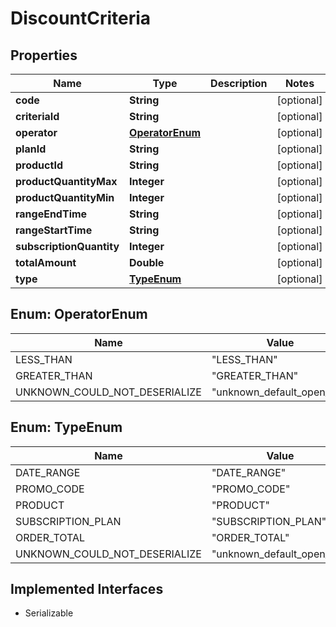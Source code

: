 

# DiscountCriteria


## Properties

| Name | Type | Description | Notes |
|------------ | ------------- | ------------- | -------------|
|**code** | **String** |  |  [optional] |
|**criteriaId** | **String** |  |  [optional] |
|**operator** | [**OperatorEnum**](#OperatorEnum) |  |  [optional] |
|**planId** | **String** |  |  [optional] |
|**productId** | **String** |  |  [optional] |
|**productQuantityMax** | **Integer** |  |  [optional] |
|**productQuantityMin** | **Integer** |  |  [optional] |
|**rangeEndTime** | **String** |  |  [optional] |
|**rangeStartTime** | **String** |  |  [optional] |
|**subscriptionQuantity** | **Integer** |  |  [optional] |
|**totalAmount** | **Double** |  |  [optional] |
|**type** | [**TypeEnum**](#TypeEnum) |  |  [optional] |



## Enum: OperatorEnum

| Name | Value |
|---- | -----|
| LESS_THAN | &quot;LESS_THAN&quot; |
| GREATER_THAN | &quot;GREATER_THAN&quot; |
| UNKNOWN_COULD_NOT_DESERIALIZE | &quot;unknown_default_open_api&quot; |



## Enum: TypeEnum

| Name | Value |
|---- | -----|
| DATE_RANGE | &quot;DATE_RANGE&quot; |
| PROMO_CODE | &quot;PROMO_CODE&quot; |
| PRODUCT | &quot;PRODUCT&quot; |
| SUBSCRIPTION_PLAN | &quot;SUBSCRIPTION_PLAN&quot; |
| ORDER_TOTAL | &quot;ORDER_TOTAL&quot; |
| UNKNOWN_COULD_NOT_DESERIALIZE | &quot;unknown_default_open_api&quot; |


## Implemented Interfaces

* Serializable

